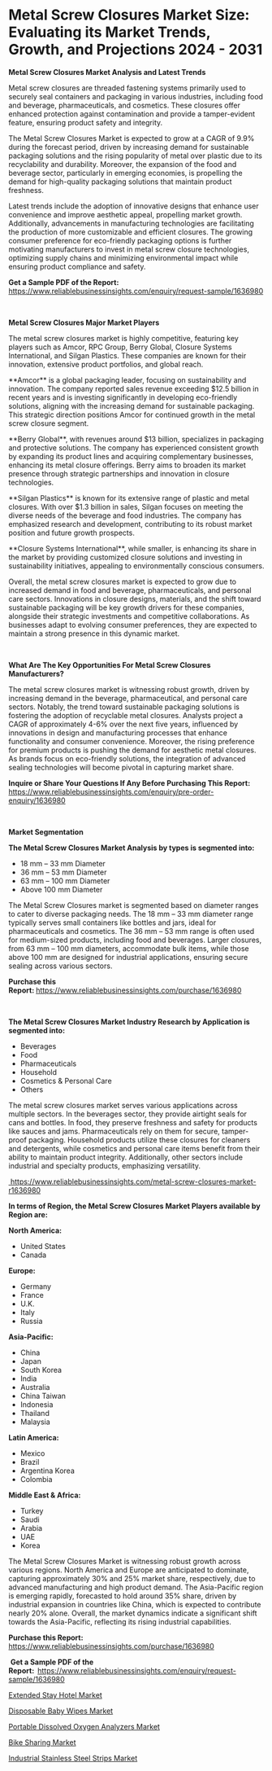 <p><h1>Metal Screw Closures Market Size: Evaluating its Market Trends, Growth, and Projections 2024 - 2031</h1></p><p><strong>Metal Screw Closures Market Analysis and Latest Trends</strong></p>
<p><p>Metal screw closures are threaded fastening systems primarily used to securely seal containers and packaging in various industries, including food and beverage, pharmaceuticals, and cosmetics. These closures offer enhanced protection against contamination and provide a tamper-evident feature, ensuring product safety and integrity. </p><p>The Metal Screw Closures Market is expected to grow at a CAGR of 9.9% during the forecast period, driven by increasing demand for sustainable packaging solutions and the rising popularity of metal over plastic due to its recyclability and durability. Moreover, the expansion of the food and beverage sector, particularly in emerging economies, is propelling the demand for high-quality packaging solutions that maintain product freshness.</p><p>Latest trends include the adoption of innovative designs that enhance user convenience and improve aesthetic appeal, propelling market growth. Additionally, advancements in manufacturing technologies are facilitating the production of more customizable and efficient closures. The growing consumer preference for eco-friendly packaging options is further motivating manufacturers to invest in metal screw closure technologies, optimizing supply chains and minimizing environmental impact while ensuring product compliance and safety.</p></p>
<p><strong>Get a Sample PDF of the Report:&nbsp;</strong> <a href="https://www.reliablebusinessinsights.com/enquiry/request-sample/1636980">https://www.reliablebusinessinsights.com/enquiry/request-sample/1636980</a></p>
<p>&nbsp;</p>
<p><strong>Metal Screw Closures Major Market Players</strong></p>
<p><p>The metal screw closures market is highly competitive, featuring key players such as Amcor, RPC Group, Berry Global, Closure Systems International, and Silgan Plastics. These companies are known for their innovation, extensive product portfolios, and global reach.</p><p>**Amcor** is a global packaging leader, focusing on sustainability and innovation. The company reported sales revenue exceeding $12.5 billion in recent years and is investing significantly in developing eco-friendly solutions, aligning with the increasing demand for sustainable packaging. This strategic direction positions Amcor for continued growth in the metal screw closure segment.</p><p>**Berry Global**, with revenues around $13 billion, specializes in packaging and protective solutions. The company has experienced consistent growth by expanding its product lines and acquiring complementary businesses, enhancing its metal closure offerings. Berry aims to broaden its market presence through strategic partnerships and innovation in closure technologies.</p><p>**Silgan Plastics** is known for its extensive range of plastic and metal closures. With over $1.3 billion in sales, Silgan focuses on meeting the diverse needs of the beverage and food industries. The company has emphasized research and development, contributing to its robust market position and future growth prospects.</p><p>**Closure Systems International**, while smaller, is enhancing its share in the market by providing customized closure solutions and investing in sustainability initiatives, appealing to environmentally conscious consumers.</p><p>Overall, the metal screw closures market is expected to grow due to increased demand in food and beverage, pharmaceuticals, and personal care sectors. Innovations in closure designs, materials, and the shift toward sustainable packaging will be key growth drivers for these companies, alongside their strategic investments and competitive collaborations. As businesses adapt to evolving consumer preferences, they are expected to maintain a strong presence in this dynamic market.</p></p>
<p>&nbsp;</p>
<p><strong>What Are The Key Opportunities For Metal Screw Closures Manufacturers?</strong></p>
<p><p>The metal screw closures market is witnessing robust growth, driven by increasing demand in the beverage, pharmaceutical, and personal care sectors. Notably, the trend toward sustainable packaging solutions is fostering the adoption of recyclable metal closures. Analysts project a CAGR of approximately 4-6% over the next five years, influenced by innovations in design and manufacturing processes that enhance functionality and consumer convenience. Moreover, the rising preference for premium products is pushing the demand for aesthetic metal closures. As brands focus on eco-friendly solutions, the integration of advanced sealing technologies will become pivotal in capturing market share.</p></p>
<p><strong>Inquire or Share Your Questions If Any Before Purchasing This Report:</strong> <a href="https://www.reliablebusinessinsights.com/enquiry/pre-order-enquiry/1636980">https://www.reliablebusinessinsights.com/enquiry/pre-order-enquiry/1636980</a></p>
<p>&nbsp;</p>
<p><strong>Market Segmentation</strong></p>
<p><strong>The Metal Screw Closures Market Analysis by types is segmented into:</strong></p>
<p><ul><li>18 mm – 33 mm Diameter</li><li>36 mm – 53 mm Diameter</li><li>63 mm – 100 mm Diameter</li><li>Above 100 mm Diameter</li></ul></p>
<p><p>The Metal Screw Closures market is segmented based on diameter ranges to cater to diverse packaging needs. The 18 mm – 33 mm diameter range typically serves small containers like bottles and jars, ideal for pharmaceuticals and cosmetics. The 36 mm – 53 mm range is often used for medium-sized products, including food and beverages. Larger closures, from 63 mm – 100 mm diameters, accommodate bulk items, while those above 100 mm are designed for industrial applications, ensuring secure sealing across various sectors.</p></p>
<p><strong>Purchase this Report:&nbsp;</strong><a href="https://www.reliablebusinessinsights.com/purchase/1636980">https://www.reliablebusinessinsights.com/purchase/1636980</a></p>
<p>&nbsp;</p>
<p><strong>The Metal Screw Closures Market Industry Research by Application is segmented into:</strong></p>
<p><ul><li>Beverages</li><li>Food</li><li>Pharmaceuticals</li><li>Household</li><li>Cosmetics & Personal Care</li><li>Others</li></ul></p>
<p><p>The metal screw closures market serves various applications across multiple sectors. In the beverages sector, they provide airtight seals for cans and bottles. In food, they preserve freshness and safety for products like sauces and jams. Pharmaceuticals rely on them for secure, tamper-proof packaging. Household products utilize these closures for cleaners and detergents, while cosmetics and personal care items benefit from their ability to maintain product integrity. Additionally, other sectors include industrial and specialty products, emphasizing versatility.</p></p>
<p><a href="https://www.reliablebusinessinsights.com/metal-screw-closures-market-r1636980">&nbsp;https://www.reliablebusinessinsights.com/metal-screw-closures-market-r1636980</a></p>
<p><strong>In terms of Region, the Metal Screw Closures Market Players available by Region are:</strong></p>
<p>
    <p> <strong> North America: </strong>
        <ul>
            <li>United States</li>
            <li>Canada</li>
        </ul>
        </p> 
    <p> <strong> Europe: </strong>
        <ul>
            <li>Germany</li>
            <li>France</li>
            <li>U.K.</li>
            <li>Italy</li>
            <li>Russia</li>
        </ul>
        </p> 
    <p> <strong> Asia-Pacific: </strong>
        <ul>
            <li>China</li>
            <li>Japan</li>
            <li>South Korea</li>
            <li>India</li>
            <li>Australia</li>
            <li>China Taiwan</li>
            <li>Indonesia</li>
            <li>Thailand</li>
            <li>Malaysia</li>
        </ul>
        </p> 
    <p> <strong> Latin America: </strong>
        <ul>
            <li>Mexico</li>
            <li>Brazil</li>
            <li>Argentina Korea</li>
            <li>Colombia</li>
        </ul>
        </p> 
    <p> <strong> Middle East & Africa: </strong>
        <ul>
            <li>Turkey</li>
            <li>Saudi</li>
            <li>Arabia</li>
            <li>UAE</li>
            <li>Korea</li>
        </ul>
    </p>
    </p>
<p><p>The Metal Screw Closures Market is witnessing robust growth across various regions. North America and Europe are anticipated to dominate, capturing approximately 30% and 25% market share, respectively, due to advanced manufacturing and high product demand. The Asia-Pacific region is emerging rapidly, forecasted to hold around 35% share, driven by industrial expansion in countries like China, which is expected to contribute nearly 20% alone. Overall, the market dynamics indicate a significant shift towards the Asia-Pacific, reflecting its rising industrial capabilities.</p></p>
<p><strong>Purchase this Report: </strong><a href="https://www.reliablebusinessinsights.com/purchase/1636980">https://www.reliablebusinessinsights.com/purchase/1636980</a></p>
<p>&nbsp;<strong>Get a Sample PDF of the Report:&nbsp;&nbsp;</strong><a href="https://www.reliablebusinessinsights.com/enquiry/request-sample/1636980">https://www.reliablebusinessinsights.com/enquiry/request-sample/1636980</a></p>
<p><strong></strong></p>
<p><p><a href="https://www.linkedin.com/pulse/pioneering-growth-analyzing-global-extended-stay-hotel-aifcc">Extended Stay Hotel Market</a></p><p><a href="https://medium.com/@riekewulansari3/disposable-baby-wipes-industry-analysis-report-its-market-size-share-trends-by-application-3a1a5eaa43e9?postPublishedType=repub">Disposable Baby Wipes Market</a></p><p><a href="https://github.com/SanjidaMahmud54/Market-Research-Report-List-1/blob/main/portable-dissolved-oxygen-analyzers-market.md">Portable Dissolved Oxygen Analyzers Market</a></p><p><a href="https://www.linkedin.com/pulse/strategic-roadmap-global-bike-sharing-market-insights-cyk4c">Bike Sharing Market</a></p><p><a href="https://medium.com/@riekewulansari3/industrial-stainless-steel-strips-market-share-market-analysis-growth-trends-forecasts-for-5f57492e743f?postPublishedType=repub">Industrial Stainless Steel Strips Market</a></p></p>